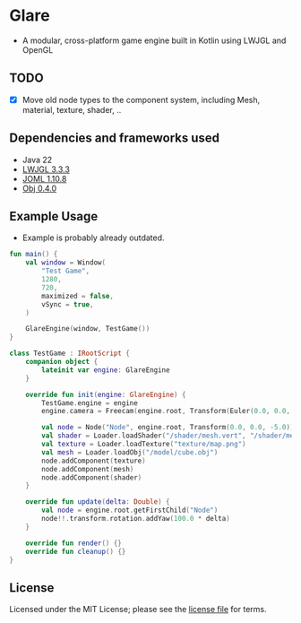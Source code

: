 # Glare
- A modular, cross-platform game engine built in Kotlin using LWJGL and OpenGL

## TODO
- [x] Move old node types to the component system, including Mesh, material, texture, shader, ..

## Dependencies and frameworks used
- Java 22
- [LWJGL 3.3.3](https://www.lwjgl.org/)
- [JOML 1.10.8](https://github.com/JOML-CI/JOML)
- [Obj 0.4.0](https://github.com/javagl/Obj)

## Example Usage
- Example is probably already outdated. 
```kotlin
fun main() {
    val window = Window(
        "Test Game",
        1280,
        720,
        maximized = false,
        vSync = true,
    )

    GlareEngine(window, TestGame())
}

class TestGame : IRootScript {
    companion object {
        lateinit var engine: GlareEngine
    }

    override fun init(engine: GlareEngine) {
        TestGame.engine = engine
        engine.camera = Freecam(engine.root, Transform(Euler(0.0, 0.0, -90.0)))

        val node = Node("Node", engine.root, Transform(0.0, 0.0, -5.0))
        val shader = Loader.loadShader("/shader/mesh.vert", "/shader/mesh.frag")
        val texture = Loader.loadTexture("texture/map.png")
        val mesh = Loader.loadObj("/model/cube.obj")
        node.addComponent(texture)
        node.addComponent(mesh)
        node.addComponent(shader)
    }

    override fun update(delta: Double) {
        val node = engine.root.getFirstChild("Node")
        node!!.transform.rotation.addYaw(100.0 * delta)
    }

    override fun render() {}
    override fun cleanup() {}
}
```

## License
Licensed under the MIT License; please see the [license file](LICENSE) for terms.
